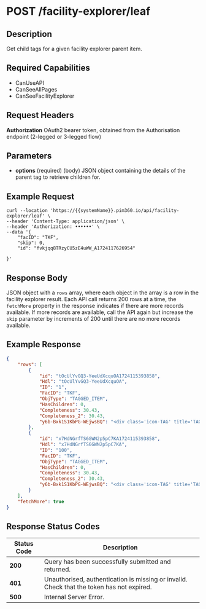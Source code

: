# POST /facility-explorer/leaf

## Description
Get child tags for a given facility explorer parent item.

## Required Capabilities
* CanUseAPI
* CanSeeAllPages
* CanSeeFacilityExplorer

## Request Headers

**Authorization** OAuth2 bearer token, obtained from the Authorisation endpoint (2-legged or 3-legged flow)

## Parameters
* **options** (required) (body) JSON object containing the details of the parent tag to retrieve children for.

## Example Request
```
curl --location 'https://{{systemName}}.pim360.io/api/facility-explorer/leaf' \
--header 'Content-Type: application/json' \
--header 'Authorization: ••••••' \
--data '{
    "facID": "TKF",
    "skip": 0,
    "id": "fvkjqq8TRzyCU5zE4uWW_A1724117626954"

}'
```

## Response Body
JSON object with a `rows` array, where each object in the array is a row in the facility explorer result. Each API call returns 200 rows at a time, the `fetchMore` property in the response indicates if there are more records available. If more records are available, call the API again but increase the `skip` parameter by increments of 200 until there are no more records available.

## Example Response
```JSON
{
    "rows": [
        {
            "id": "tOcUlYvGQ3-YeeUdXcquOA1724115393858",
            "Hdl": "tOcUlYvGQ3-YeeUdXcquOA",
            "ID": "1",
            "FacID": "TKF",
            "ObjType": "TAGGED_ITEM",
            "HasChildren": 0,
            "Completeness": 30.43,
            "Completeness_2": 30.43,
            "y6b-Bxk1S1KbPG-WEjwsBQ": "<div class='icon-TAG' title='TAG'><span class='icon-text'>1</span></div>"
        },
        {
            "id": "x7HdNGrfTS6GWN2p5pC7KA1724115393858",
            "Hdl": "x7HdNGrfTS6GWN2p5pC7KA",
            "ID": "100",
            "FacID": "TKF",
            "ObjType": "TAGGED_ITEM",
            "HasChildren": 0,
            "Completeness": 30.43,
            "Completeness_2": 30.43,
            "y6b-Bxk1S1KbPG-WEjwsBQ": "<div class='icon-TAG' title='TAG'><span class='icon-text'>100</span></div>"
        }
    ],
    "fetchMore": true
}
```

## Response Status Codes
| Status Code | Description |
| -------- | ------- |
|**200** |Query has been successfully submitted and returned.|
|**401** |Unauthorised, authentication is missing or invalid. Check that the token has not expired.|
|**500** |Internal Server Error.|



